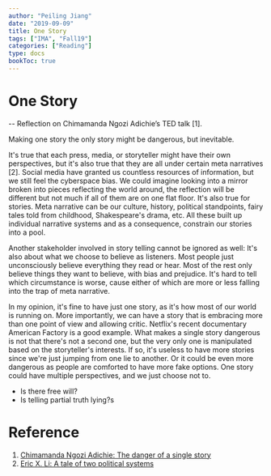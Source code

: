 ```yaml
---
author: "Peiling Jiang"
date: "2019-09-09"
title: One Story
tags: ["IMA", "Fall19"]
categories: ["Reading"]
type: docs
bookToc: true
---
```


# One Story

-- Reflection on Chimamanda Ngozi Adichie’s TED talk [1].

Making one story the only story might be dangerous, but inevitable.

It's true that each press, media, or storyteller might have their own perspectives, but it's also true that they are all under certain meta narratives [2]. Social media have granted us countless resources of information, but we still feel the cyberspace bias. We could imagine looking into a mirror broken into pieces reflecting the world around, the reflection will be different but not much if all of them are on one flat floor. It's also true for stories. Meta narrative can be our culture, history, political standpoints, fairy tales told from childhood, Shakespeare's drama, etc. All these built up individual narrative systems and as a consequence, constrain our stories into a pool.

Another stakeholder involved in story telling cannot be ignored as well: It's also about what we choose to believe as listeners. Most people just unconsciously believe everything they read or hear. Most of the rest only believe things they want to believe, with bias and prejudice. It's hard to tell which circumstance is worse, cause either of which are more or less falling into the trap of meta narrative.

In my opinion, it's fine to have just one story, as it's how most of our world is running on. More importantly, we can have a story that is embracing more than one point of view and allowing critic. Netflix's recent documentary American Factory is a good example. What makes a single story dangerous is not that there's not a second one, but the very only one is manipulated based on the storyteller's interests. If so, it's useless to have more stories since we're just jumping from one lie to another. Or it could be even more dangerous as people are comforted to have more fake options. One story could have multiple perspectives, and we just choose not to.

- Is there free will?
- Is telling partial truth lying?s

# Reference

1. [Chimamanda Ngozi Adichie: The danger of a single story](https://www.ted.com/talks/chimamanda_adichie_the_danger_of_a_single_story/transcript?language=en)
2. [Eric X. Li: A tale of two political systems](https://www.youtube.com/watch?v=s0YjL9rZyR0)

